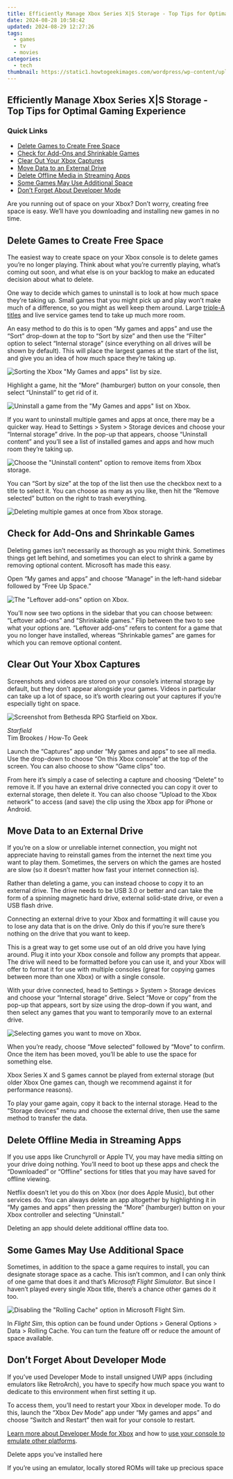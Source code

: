 ```yaml
---
title: Efficiently Manage Xbox Series X|S Storage - Top Tips for Optimal Gaming Experience
date: 2024-08-28 10:58:42
updated: 2024-08-29 12:27:26
tags:
  - games
  - tv
  - movies
categories:
  - tech
thumbnail: https://static1.howtogeekimages.com/wordpress/wp-content/uploads/2024/02/52749705515_41f21b4f0c_o.jpg
---
```


## Efficiently Manage Xbox Series X|S Storage - Top Tips for Optimal Gaming Experience

### Quick Links

* [Delete Games to Create Free Space](https://screen-recording.techidaily.com/new-2024-approved-unplugged-bliss-selecting-smartphone-slowdowns/)
* [Check for Add-Ons and Shrinkable Games](https://facebook-video-files.techidaily.com/updated-unlock-the-secrets-of-facebook-live-a-beginners-manual/)
* [Clear Out Your Xbox Captures](https://fox-helps.techidaily.com/in-2024-expert-insights-into-micro-photography-and-film-production/)
* [Move Data to an External Drive](https://android-location-track.techidaily.com/9-best-phone-monitoring-apps-for-honor-90-drfone-by-drfone-virtual-android/)
* [Delete Offline Media in Streaming Apps](https://fox-hovers.techidaily.com/2024-approved-perfecting-your-video-with-story-remix-and-windows-photos/)
* [Some Games May Use Additional Space](https://ai-video-apps.techidaily.com/updated-no-experience-necessary-video-editing-free-cutting-and-joining-software/)
* [Don’t Forget About Developer Mode](https://os-tips.techidaily.com/top-7-effective-troubleshooting-tips-for-resolving-charging-issues-on-your-android-device/)

 Are you running out of space on your Xbox? Don’t worry, creating free space is easy. We’ll have you downloading and installing new games in no time.

##  Delete Games to Create Free Space

 The easiest way to create space on your Xbox console is to delete games you’re no longer playing. Think about what you’re currently playing, what’s coming out soon, and what else is on your backlog to make an educated decision about what to delete.

 One way to decide which games to uninstall is to look at how much space they’re taking up. Small games that you might pick up and play won’t make much of a difference, so you might as well keep them around. Large [triple-A titles](https://instagram-videos.techidaily.com/updated-in-2024-immediate-techniques-for-instagram-video-audio-extraction-mp3/) and live service games tend to take up much more room.

 An easy method to do this is to open “My games and apps” and use the “Sort” drop-down at the top to “Sort by size” and then use the “Filter” option to select “Internal storage” (since everything on all drives will be shown by default). This will place the largest games at the start of the list, and give you an idea of how much space they’re taking up.

![Sorting the Xbox "My Games and apps" list by size.](https://static1.howtogeekimages.com/wordpress/wp-content/uploads/2024/02/sort_by_size.PNG) 

 Highlight a game, hit the “More” (hamburger) button on your console, then select “Uninstall” to get rid of it.

![Uninstall a game from the "My Games and apps" list on Xbox.](https://static1.howtogeekimages.com/wordpress/wp-content/uploads/2024/02/uninstall_game.PNG) 

 If you want to uninstall multiple games and apps at once, there may be a quicker way. Head to Settings > System > Storage devices and choose your “Internal storage” drive. In the pop-up that appears, choose “Uninstall content” and you’ll see a list of installed games and apps and how much room they’re taking up.

![Choose the "Uninstall content" option to remove items from Xbox storage.](https://static1.howtogeekimages.com/wordpress/wp-content/uploads/2024/02/storage_devices_uninstall_content.PNG) 

 You can “Sort by size” at the top of the list then use the checkbox next to a title to select it. You can choose as many as you like, then hit the “Remove selected” button on the right to trash everything.

![Deleting multiple games at once from Xbox storage.](https://static1.howtogeekimages.com/wordpress/wp-content/uploads/2024/02/delete_multiple.PNG) 

##  Check for Add-Ons and Shrinkable Games

 Deleting games isn’t necessarily as thorough as you might think. Sometimes things get left behind, and sometimes you can elect to shrink a game by removing optional content. Microsoft has made this easy.

 Open “My games and apps” and choose “Manage” in the left-hand sidebar followed by “Free Up Space.”

![The "Leftover add-ons" option on Xbox.](https://static1.howtogeekimages.com/wordpress/wp-content/uploads/2024/02/leftover_add_ons.PNG) 

 You’ll now see two options in the sidebar that you can choose between: “Leftover add-ons” and “Shrinkable games.” Flip between the two to see what your options are. “Leftover add-ons” refers to content for a game that you no longer have installed, whereas “Shrinkable games” are games for which you can remove optional content.

##  Clear Out Your Xbox Captures

 Screenshots and videos are stored on your console’s internal storage by default, but they don’t appear alongside your games. Videos in particular can take up a lot of space, so it’s worth clearing out your captures if you’re especially tight on space.

![Screenshot from Bethesda RPG Starfield on Xbox.](https://static1.howtogeekimages.com/wordpress/wp-content/uploads/2024/02/starfield.jpeg) 

_Starfield_  
Tim Brookes / How-To Geek

 Launch the “Captures” app under “My games and apps” to see all media. Use the drop-down to choose “On this Xbox console” at the top of the screen. You can also choose to show “Game clips” too.

 From here it’s simply a case of selecting a capture and choosing “Delete” to remove it. If you have an external drive connected you can copy it over to external storage, then delete it. You can also choose “Upload to the Xbox network” to access (and save) the clip using the Xbox app for iPhone or Android.

##  Move Data to an External Drive

 If you’re on a slow or unreliable internet connection, you might not appreciate having to reinstall games from the internet the next time you want to play them. Sometimes, the servers on which the games are hosted are slow (so it doesn’t matter how fast your internet connection is).

 Rather than deleting a game, you can instead choose to copy it to an external drive. The drive needs to be USB 3.0 or better and can take the form of a spinning magnetic hard drive, external solid-state drive, or even a USB flash drive.

 Connecting an external drive to your Xbox and formatting it will cause you to lose any data that is on the drive. Only do this if you’re sure there’s nothing on the drive that you want to keep.

 This is a great way to get some use out of an old drive you have lying around. Plug it into your Xbox console and follow any prompts that appear. The drive will need to be formatted before you can use it, and your Xbox will offer to format it for use with multiple consoles (great for copying games between more than one Xbox) or with a single console.

 With your drive connected, head to Settings > System > Storage devices and choose your “Internal storage” drive. Select “Move or copy” from the pop-up that appears, sort by size using the drop-down if you want, and then select any games that you want to temporarily move to an external drive.

![Selecting games you want to move on Xbox.](https://static1.howtogeekimages.com/wordpress/wp-content/uploads/2024/02/move_games_external.PNG) 

 When you’re ready, choose “Move selected” followed by “Move” to confirm. Once the item has been moved, you’ll be able to use the space for something else.

 Xbox Series X and S games cannot be played from external storage (but older Xbox One games can, though we recommend against it for performance reasons).

 To play your game again, copy it back to the internal storage. Head to the “Storage devices” menu and choose the external drive, then use the same method to transfer the data.

##  Delete Offline Media in Streaming Apps

 If you use apps like Crunchyroll or Apple TV, you may have media sitting on your drive doing nothing. You’ll need to boot up these apps and check the “Downloaded” or “Offline” sections for titles that you may have saved for offline viewing.

 Netflix doesn’t let you do this on Xbox (nor does Apple Music), but other services do. You can always delete an app altogether by highlighting it in “My games and apps” then pressing the “More” (hamburger) button on your Xbox controller and selecting “Uninstall.”

 Deleting an app should delete additional offline data too.

##  Some Games May Use Additional Space

 Sometimes, in addition to the space a game requires to install, you can designate storage space as a cache. This isn’t common, and I can only think of one game that does it and that’s _Microsoft Flight Simulator_. But since I haven’t played every single Xbox title, there’s a chance other games do it too.

![Disabling the "Rolling Cache" option in Microsoft Flight Sim.](https://static1.howtogeekimages.com/wordpress/wp-content/uploads/2024/02/flight_sim_cache.PNG) 

 In _Flight Sim_, this option can be found under Options > General Options > Data > Rolling Cache. You can turn the feature off or reduce the amount of space available.

##  Don’t Forget About Developer Mode

 If you’ve used Developer Mode to install unsigned UWP apps (including emulators like RetroArch), you have to specify how much space you want to dedicate to this environment when first setting it up.

 To access them, you’ll need to restart your Xbox in developer mode. To do this, launch the “Xbox Dev Mode” app under “My games and apps” and choose “Switch and Restart” then wait for your console to restart.

[Learn more about Developer Mode for Xbox](https://fake-location.techidaily.com/how-to-find-ispoofer-pro-activation-key-on-zte-nubia-flip-5g-drfone-by-drfone-virtual-android/) and how to [use your console to emulate other platforms](https://screen-video-capture.techidaily.com/updated-in-2024-leveraging-filters-masks-and-effects-to-elevate-conference-calls/).

 Delete apps you’ve installed here

 If you’re using an emulator, locally stored ROMs will take up precious space

<ins class="adsbygoogle"
     style="display:block"
     data-ad-format="autorelaxed"
     data-ad-client="ca-pub-7571918770474297"
     data-ad-slot="1223367746"></ins>



<ins class="adsbygoogle"
     style="display:block"
     data-ad-client="ca-pub-7571918770474297"
     data-ad-slot="8358498916"
     data-ad-format="auto"
     data-full-width-responsive="true"></ins>
